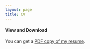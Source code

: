 ```yaml
---
layout: page
title: CV
---
```


#### View and Download
You can get a [PDF copy of my resume](/cv/ngrogan-CV.pdf). 
